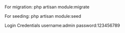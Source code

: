 For migration:
php artisan module:migrate

For seeding:
php artisan module:seed

Login Credentials
username:admin
password:123456789
